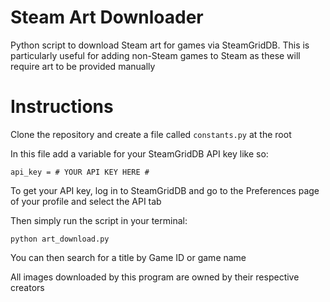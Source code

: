 # Steam Art Downloader
Python script to download Steam art for games via SteamGridDB. This is particularly useful for adding non-Steam games to Steam as these will require art to be provided manually

# Instructions

Clone the repository and create a file called ```constants.py``` at the root

In this file add a variable for your SteamGridDB API key like so:
``` 
api_key = # YOUR API KEY HERE #
```
To get your API key, log in to SteamGridDB and go to the Preferences page of your profile and select the API tab

Then simply run the script in your terminal:

```
python art_download.py
```
You can then search for a title by Game ID or game name

All images downloaded by this program are owned by their respective creators
